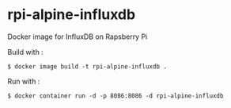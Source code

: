 # rpi-alpine-influxdb

Docker image for InfluxDB on Rapsberry Pi 

Build with :
```
$ docker image build -t rpi-alpine-influxdb .
```

Run with :
```
$ docker container run -d -p 8086:8086 -d rpi-alpine-influxdb

